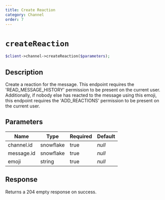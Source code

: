 ```yaml
---
title: Create Reaction
category: Channel
order: 7
---
```


# `createReaction`

```php
$client->channel->createReaction($parameters);
```

## Description

Create a reaction for the message. This endpoint requires the &#039;READ_MESSAGE_HISTORY&#039; permission to be present on the current user.  Additionally, if nobody else has reacted to the message using this emoji, this endpoint requires the &#039;ADD_REACTIONS&#039; permission to be present on the current user.

## Parameters


Name | Type | Required | Default
--- | --- | --- | ---
channel.id | snowflake | true | *null*
message.id | snowflake | true | *null*
emoji | string | true | *null*

## Response

Returns a 204 empty response on success.

